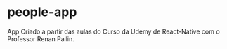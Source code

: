 # people-app
App Criado a partir das aulas do Curso da Udemy de React-Native com o Professor Renan Pallin.
